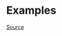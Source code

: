 


# Examples


[Source](http://www.rubydoc.info/gems/rubocop/RuboCop/Cop/Rails/HasAndBelongsToMany)